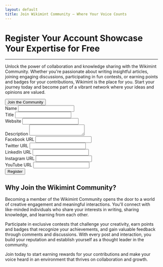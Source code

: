 ```yaml
---
layout: default
title: Join Wikimint Community – Where Your Voice Counts
---
```

 <div class="container">
 <div class="row mt-5">
 <div class="col-md-8 mb-4">
  <h1 class="mb-4">Register Your Account <span class="lead d-block mt-3">Showcase Your Expertise for Free</span></h1><hr/>
  <p>Unlock the power of collaboration and knowledge sharing with the Wikimint Community. Whether you're passionate about writing insightful articles, joining engaging discussions, participating in fun contests, or earning points and badges for your contributions, Wikimint is the place for you. Start your journey today and become part of a vibrant network where your ideas and opinions are valued.</p>
<div class="register-btn">
<button class="btn btn-lg btn-primary mb-4 wmsignin guest-only" data-bs-toggle="modal" data-bs-target="#signin">Join the Community</button>
</div>

<div class="register-card guest-only">
  <div class="card p-3 bg-light">
  <div class="card-body">
  <form id="userDataForm" class="mt-3" method="post" target="wmreg" action="https://script.google.com/macros/s/AKfycbzhAy4v-Su8isXSRnhAfVI4cXgirC58T3ZwCzEC7UE/dev">
        <input type="hidden" id="userid" name="u" value="">
        <input type="hidden" id="dp" name="dp">
      <div class="form-group">
        <label class="form-label mt-3" for="name">Name</label>
        <input type="text" class="form-control" id="name" name="n" required>
      </div>
      <div class="form-group">
        <label class="form-label mt-3" for="title">Title</label>
        <input type="text" class="form-control" id="title" name="t" required>
      </div>
      <div class="form-group">
        <label class="form-label mt-3" for="website">Website</label>
        <input type="url" class="form-control" id="website" name="w">
      </div>
      <div class="form-group">
        <label class="form-label mt-3" for="description">Description</label>
        <textarea class="form-control" id="description" name="d"></textarea>
      </div>
      <div class="form-group">
        <label class="form-label mt-3" for="facebook">Facebook URL</label>
        <input type="url" class="form-control" id="facebook" name="f">
      </div>
      <div class="form-group">
        <label class="form-label mt-3" for="twitter">Twitter URL</label>
        <input type="url" class="form-control" id="twitter" name="x">
      </div>
      <div class="form-group">
        <label class="form-label mt-3" for="linkedin">LinkedIn URL</label>
        <input type="url" class="form-control" id="linkedin" name="l">
      </div>
      <div class="form-group">
        <label class="form-label mt-3" for="instagram">Instagram URL</label>
        <input type="url" class="form-control" id="instagram" name="i">
      </div>
      <div class="form-group">
        <label class="form-label mt-3" for="youtube">YouTube URL</label>
        <input type="url" class="form-control" id="youtube" name="y">
      </div>
      <button type="submit" class="btn btn-primary mt-3">Register</button>
  </form>
  </div>
  </div>
  </div>
  </div>
  <div class="col-md-4">
<h2>Why Join the Wikimint Community?</h2>

<p>Becoming a member of the Wikimint Community opens the door to a world of creative engagement and meaningful interactions. You'll connect with like-minded individuals who share your interests in writing, sharing knowledge, and learning from each other.</p>
<p>Participate in exclusive contests that challenge your creativity, earn points and badges that recognize your achievements, and gain valuable feedback through comments and discussions. With every post and interaction, you build your reputation and establish yourself as a thought leader in the community.</p>
<p>Join today to start earning rewards for your contributions and make your voice heard in an environment that thrives on collaboration and growth.</p>
  </div>
  </div>


<script>



</script>
<script src="/community/assets/js/wmreg.js"></script>